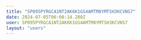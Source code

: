 ```yaml
---
title: "SP095PYRGCA1NT2AK6K1GS4AMTM8YMTSH3KCVNS7"
date: 2024-07-05T06:08:14.280Z
user: SP095PYRGCA1NT2AK6K1GS4AMTM8YMTSH3KCVNS7
layout: "users"
---
```

    